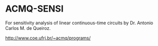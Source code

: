 # ACMQ-SENSI
For sensitivity analysis of linear continuous-time circuits by Dr. Antonio Carlos M. de Queiroz.

http://www.coe.ufrj.br/~acmq/programs/
